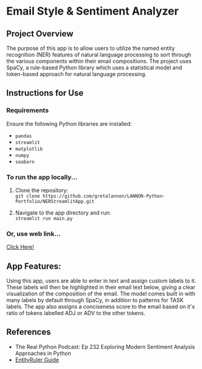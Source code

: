 # Email Style & Sentiment Analyzer

## Project Overview
The purpose of this app is to allow users to utilize the named entity recognition (NER) features of natural language processing to sort through the various components within their email compositions. The project uses SpaCy, a rule-based Python library which uses a statistical model and token-based approach for natural language processing.

## Instructions for Use

### Requirements

Ensure the following Python libraries are installed:

- `pandas`  
- `streamlit`  
- `matplotlib`  
- `numpy`
- `seaborn`

### To run the app locally...

1. Clone the repository:  
   `git clone https://github.com/gretalannon/LANNON-Python-Portfolio/NERStreamlitApp.git`

2. Navigate to the app directory and run:  
   `streamlit run main.py`

### Or, use web link...

[Click Here!](https://nerprojectgretalannon.streamlit.app/)

## App Features:

Using this app, users are able to enter in text and assign custom labels to it. These labels will then be highlighted in their email text below, giving a clear visualization of the composition of the email. The model comes built in with many labels by default through SpaCy, in addition to patterns for TASK labels. The app also assigns a conciseness score to the email based on it's ratio of tokens labelled ADJ or ADV to the other tokens.

## References  

- The Real Python Podcast: Ep 232 Exploring Modern Sentiment Analysis Approaches in Python  
- [EntityRuler Guide](https://spacy.io/api/entityruler)
